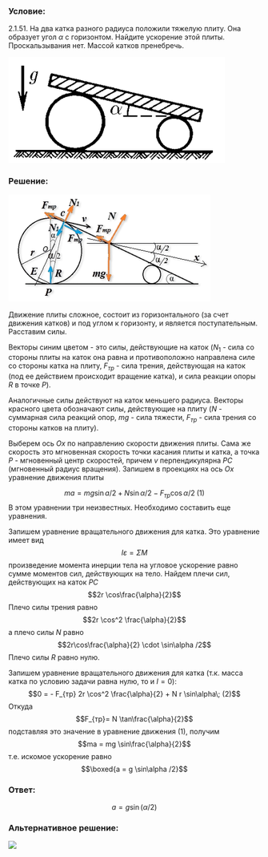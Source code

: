 ###  Условие: 

$2.1.51.$ На два катка разного радиуса положили тяжелую плиту. Она образует угол $\alpha$ с горизонтом. Найдите ускорение этой плиты. Проскальзывания нет. Массой катков пренебречь. 

![ К задаче 2.1.51 |433x212, 39%](../../img/2.1.51/statement.png)

###  Решение: 

![ Силы действующие на систему тел |404x214, 47%](../../img/2.1.51/draw.png)

Движение плиты сложное, состоит из горизонтального (за счет движения катков) и под углом к горизонту, и является поступательным. Расставим силы.

Векторы синим цветом - это силы, действующие на каток ($N_1$ - сила со стороны плиты на каток она равна и противоположно направлена силе со стороны катка на плиту, $F_{тр}$ - сила трения, действующая на каток (под ее действием происходит вращение катка), и сила реакции опоры $R$ в точке $P$). 

Аналогичные силы действуют на каток меньшего радиуса. Векторы красного цвета обозначают силы, действующие на плиту ($N$ - суммарная сила реакций опор, $mg$ - сила тяжести, $F_{тр}$ - сила трения со стороны катков на плиту). 

Выберем ось $Ox$ по направлению скорости движения плиты. Сама же скорость это мгновенная скорость точки касания плиты и катка, а точка $P$ - мгновенный центр скоростей, причем $v$ перпендикулярна $PC$ (мгновенный радиус вращения). Запишем в проекциях на ось $Ox$ уравнение движения плиты 

$$ma = mg \sin a/2 + N \sin\alpha /2 - F_{тр} \cos\alpha /2\; (1)$$ В этом уравнении три неизвестных. Необходимо составить еще уравнения. 

Запишем уравнение вращательного движения для катка. Это уравнение имеет вид $$I \varepsilon = \Sigma M$$ произведение момента инерции тела на угловое ускорение равно сумме моментов сил, действующих на тело. Найдем плечи сил, действующих на каток $PC$ $$2r \cos\frac{\alpha}{2}$$ Плечо силы трения равно $$2r \cos^2 \frac{\alpha}{2}$$ а плечо силы $N$ равно $$2r\cos\frac{\alpha}{2} \cdot \sin\alpha /2$$ Плечо силы $R$ равно нулю. 

Запишем уравнение вращательного движения для катка (т.к. масса катка по условию задачи равна нулю, то и $I = 0$): $$0 = - F_{тр} 2r \cos^2 \frac{\alpha}{2} + N r \sin\alpha\; (2)$$ Откуда $$F_{тр}= N \tan\frac{\alpha}{2}$$ подставляя это значение в уравнение движения $(1)$, получим $$ma = mg \sin\frac{\alpha}{2}$$ т.е. искомое ускорение равно $$\boxed{a = g \sin\alpha /2}$$ 

###  Ответ: 

$$a = g \sin(\alpha /2)$$ 

###  Альтернативное решение: 

![](https://www.youtube.com/embed/7qv1yfpcA1k) 
